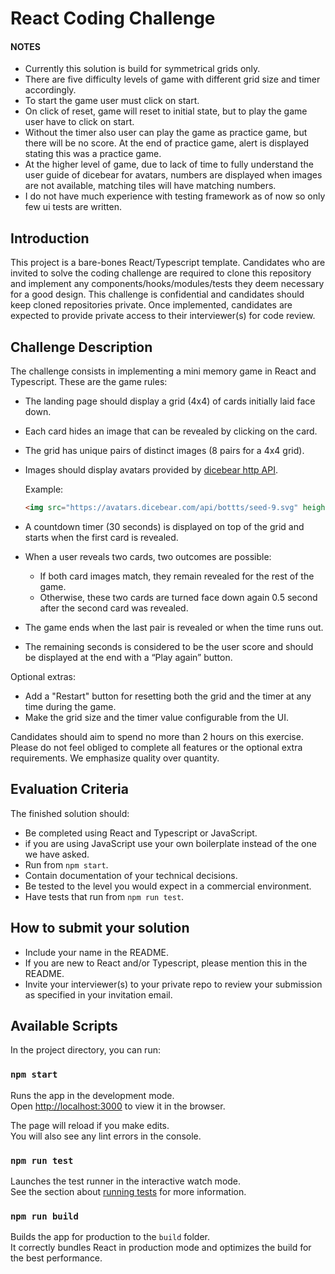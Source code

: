 # React Coding Challenge


#### NOTES
- Currently this solution is build for symmetrical grids only.
- There are five difficulty levels of game with different grid size and timer accordingly.
- To start the game user must click on start. 
- On click of reset, game will reset to initial state, but to play the game user have to click on start.
- Without the timer also user can play the game as practice game, but there will be no score. At the end of practice game, alert is displayed stating this was a practice game.
- At the higher level of game, due to lack of time to fully understand the user guide of dicebear for avatars, numbers are displayed when images are not available, matching tiles will have matching numbers. 
- I do not have much experience with testing framework as of now so only few ui tests are written. 

## Introduction
This project is a bare-bones React/Typescript template. Candidates who are invited to solve the coding challenge are required to clone this repository and implement any components/hooks/modules/tests they deem necessary for a good design. This challenge is confidential and candidates should keep cloned repositories private. Once implemented, candidates are expected to provide private access to their interviewer(s) for code review.

## Challenge Description

The challenge consists in implementing a mini memory game in React and Typescript. These are the game rules:

-	The landing page should display a grid (4x4) of cards initially laid face down. 
-	Each card hides an image that can be revealed by clicking on the card.
-	The grid has unique pairs of distinct images (8 pairs for a 4x4 grid).
-	Images should display avatars provided by [dicebear http API](https://avatars.dicebear.com/docs/http-api). 

    Example:
    ``` html
    <img src="https://avatars.dicebear.com/api/bottts/seed-9.svg" height="auto" width={96} alt="Avatar" />
    ```
-	A countdown timer (30 seconds) is displayed on top of the grid and starts when the first card is revealed.
-	When a user reveals two cards, two outcomes are possible: 
    -   If both card images match, they remain revealed for the rest of the game.
    -   Otherwise, these two cards are turned face down again 0.5 second after the second card was revealed.
-	The game ends when the last pair is revealed or when the time runs out.
-	The remaining seconds is considered to be the user score and should be displayed at the end with a “Play again” button.

Optional extras:

-	Add a "Restart" button for resetting both the grid and the timer at any time during the game.
-	Make the grid size and the timer value configurable from the UI.

Candidates should aim to spend no more than 2 hours on this exercise. Please do
not feel obliged to complete all features or the optional extra requirements. We
emphasize quality over quantity.

## Evaluation Criteria

The finished solution should:

- Be completed using React and Typescript or JavaScript. 
- if you are using JavaScript use your own boilerplate instead of the one we have asked. 
- Run from `npm start`.
- Contain documentation of your technical decisions.
- Be tested to the level you would expect in a commercial environment.
- Have tests that run from `npm run test`.

## How to submit your solution

- Include your name in the README.
- If you are new to React and/or Typescript, please mention this in the README.
- Invite your interviewer(s) to your private repo to review your submission as specified in your invitation email.

## Available Scripts

In the project directory, you can run:

### `npm start`

Runs the app in the development mode.\
Open [http://localhost:3000](http://localhost:3000) to view it in the browser.

The page will reload if you make edits.\
You will also see any lint errors in the console.

### `npm run test`

Launches the test runner in the interactive watch mode.\
See the section about [running tests](https://facebook.github.io/create-react-app/docs/running-tests) for more information.

### `npm run build`

Builds the app for production to the `build` folder.\
It correctly bundles React in production mode and optimizes the build for the best performance.


